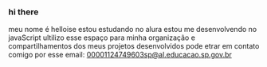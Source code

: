 ### hi there 
meu nome é helloise 
estou estudando no alura
estou me desenvolvendo no javaScript
ultilizo esse espaço para minha organização e compartilhamentos dos meus projetos desenvolvidos 
pode etrar em contato comigo por esse email: 00001124749603sp@al.educacao.sp.gov.br
